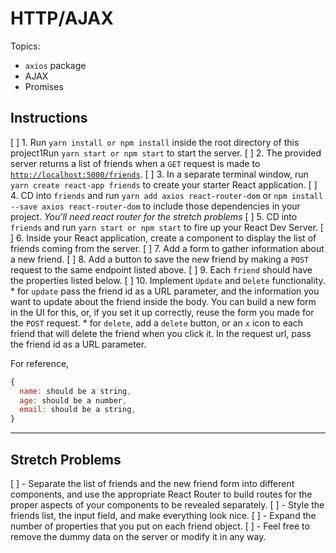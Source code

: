 # HTTP/AJAX

Topics:

* `axios` package
* AJAX
* Promises

## Instructions

[ ] 1.  Run `yarn install or npm install` inside the root directory of this project1Run `yarn start or npm start` to start the server.
[ ] 2.  The provided server returns a list of friends when a `GET` request is made to [`http://localhost:5000/friends`](http://localhost:5000/friends).
[ ] 3.  In a separate terminal window, run `yarn create react-app friends` to create your starter React application.
[ ] 4.  CD into `friends` and run `yarn add axios react-router-dom` or `npm install --save axios react-router-dom` to include those dependencies in your project. _You'll need react router for the stretch problems_
[ ] 5.  CD into `friends` and run `yarn start or npm start` to fire up your React Dev Server.
[ ] 6.  Inside your React application, create a component to display the list of friends coming from the server.
[ ] 7.  Add a form to gather information about a new friend.
[ ] 8.  Add a button to save the new friend by making a `POST` request to the same endpoint listed above.
[ ] 9.  Each `friend` should have the properties listed below.
[ ] 10.  Implement `Update` and `Delete` functionality.
    * for `update` pass the friend id as a URL parameter, and the information you want to update about the friend inside the body. You can build a new form in the UI for this, or, if you set it up correctly, reuse the form you made for the `POST` request.
    * for `delete`, add a `delete` button, or an `x` icon to each friend that will delete the friend when you click it. In the request url, pass the friend id as a URL parameter.

For reference, 
```js
{
  name: should be a string,
  age: should be a number,
  email: should be a string,
}
```

---

## Stretch Problems

[ ] - Separate the list of friends and the new friend form into different components, and use the appropriate React Router to build routes for the proper aspects of your components to be revealed separately.
[ ] - Style the friends list, the input field, and make everything look nice.
[ ] - Expand the number of properties that you put on each friend object.
[ ] - Feel free to remove the dummy data on the server or modify it in any way.
